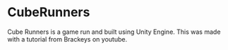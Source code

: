 # CubeRunners
 Cube Runners is a game run and built using Unity Engine. This was made with a tutorial from Brackeys on youtube.
